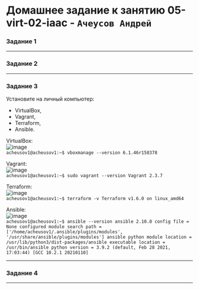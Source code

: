 # Домашнее задание к занятию  05-virt-02-iaac - `Ачеусов Андрей`

### Задание 1





---



### Задание 2





---



### Задание 3


Установите на личный компьютер:  

* VirtualBox,
* Vagrant,
* Terraform,
* Ansible.

VirtualBox:  
![image](https://github.com/AndrewAche/HW_ALL/assets/121398221/bf404fbd-a2fe-4d72-a434-c3bda8bd8529)  
`acheusov1@acheusov1:~$ vboxmanage --version
6.1.46r158378`

Vagrant:  
![image](https://github.com/AndrewAche/HW_ALL/assets/121398221/a2ed3c84-7e21-4c6a-9d0d-8c04ff68b165)  
`acheusov1@acheusov1:~$ sudo vagrant --version
Vagrant 2.3.7`

Terraform:  
![image](https://github.com/AndrewAche/HW_ALL/assets/121398221/fe099ca9-6aef-4e0e-a7b2-7464e7d06d71)  
`acheusov1@acheusov1:~$ terraform -v
Terraform v1.6.0
on linux_amd64`

Ansible:  
![image](https://github.com/AndrewAche/HW_ALL/assets/121398221/6c5d494e-7bc1-4c73-a215-5ae57fdc317f)  
` acheusov1@acheusov1:~$ ansible --version
ansible 2.10.8
  config file = None
  configured module search path = ['/home/acheusov1/.ansible/plugins/modules', '/usr/share/ansible/plugins/modules']
  ansible python module location = /usr/lib/python3/dist-packages/ansible
  executable location = /usr/bin/ansible
  python version = 3.9.2 (default, Feb 28 2021, 17:03:44) [GCC 10.2.1 20210110] `

---



### Задание 4





---


